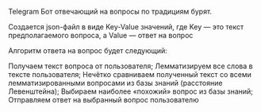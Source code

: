 Telegram Бот отвечающий на вопросы по традициям бурят.

Создается  json-файл в виде Key-Value значений, где Key — это текст предполагаемого вопроса, а Value — ответ на вопрос

Алгоритм ответа на вопрос будет следующий:

Получаем текст вопроса от пользователя;
Лемматизируем все слова в тексте пользователя;
Нечётко сравниваем полученный текст со всеми лемматизированными вопросами из базы знаний (расстояние Левенштейна);
Выбираем наиболее «похожий» вопрос из базы знаний;
Отправляем ответ на выбранный вопрос пользователю
